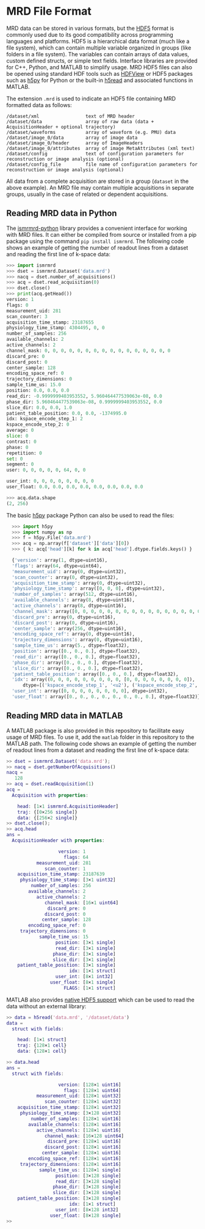 # MRD File Format
MRD data can be stored in various formats, but the [HDF5](https://www.hdfgroup.org/solutions/hdf5) format is commonly used due to its good compatibility across programming languages and platforms.  HDF5 is a hierarchical data format (much like a file system), which can contain multiple variable organized in groups (like folders in a file system). The variables can contain arrays of data values, custom defined structs, or simple text fields.  Interface libraries are provided for C++, Python, and MATLAB to simplify usage.  MRD HDF5 files can also be opened using standard HDF tools such as [HDFView](https://www.hdfgroup.org/downloads/hdfview/) or HDF5 packages such as [h5py](https://www.h5py.org/) for Python or the built-in [h5read](https://www.mathworks.com/help/matlab/ref/h5read.html) and associated functions in MATLAB.  

The extension ``.mrd`` is used to indicate an HDF5 file containing MRD formatted data as follows:
```
/dataset/xml                 text of MRD header
/dataset/data                array of raw data (data + AcquisitionHeader + optional trajectory)
/dataset/waveforms           array of waveform (e.g. PMU) data
/dataset/image_0/data        array of image data
/dataset/image_0/header      array of ImageHeaders
/dataset/image_0/attributes  array of image MetaAttributes (xml text)
/dataset/config              text of configuration parameters for reconstruction or image analysis (optional)
/dataset/config_file         file name of configuration parameters for reconstruction or image analysis (optional)
```

All data from a complete acquisition are stored in a group (``dataset`` in the above example).  An MRD file may contain multiple acquisitions in separate groups, usually in the case of related or dependent acquisitions.

## Reading MRD data in Python
The [ismrmrd-python](https://www.github.com/ismrmrd/ismrmrd-python) library provides a convenient interface for working with MRD files.  It can either be compiled from source or installed from a pip package using the command ``pip install ismrmrd``.  The following code shows an example of getting the number of readout lines from a dataset and reading the first line of k-space data:
```python
>>> import ismrmrd
>>> dset = ismrmrd.Dataset('data.mrd')
>>> nacq = dset.number_of_acquisitions()
>>> acq = dset.read_acquisition(0)
>>> dset.close()
>>> print(acq.getHead())
version: 1
flags: 0
measurement_uid: 281
scan_counter: 3
acquisition_time_stamp: 23187655
physiology_time_stamp: 4304495, 0, 0
number_of_samples: 256
available_channels: 2
active_channels: 2
channel_mask: 0, 0, 0, 0, 0, 0, 0, 0, 0, 0, 0, 0, 0, 0, 0, 0
discard_pre: 0
discard_post: 0
center_sample: 128
encoding_space_ref: 0
trajectory_dimensions: 0
sample_time_us: 15.0
position: 0.0, 0.0, 0.0
read_dir: -0.9999999403953552, 5.960464477539063e-08, 0.0
phase_dir: 5.960464477539063e-08, 0.9999999403953552, 0.0
slice_dir: 0.0, 0.0, 1.0
patient_table_position: 0.0, 0.0, -1374995.0
idx: kspace_encode_step_1: 2
kspace_encode_step_2: 0
average: 0
slice: 0
contrast: 0
phase: 0
repetition: 0
set: 0
segment: 0
user: 0, 0, 0, 0, 0, 64, 0, 0

user_int: 0, 0, 0, 0, 0, 0, 0, 0
user_float: 0.0, 0.0, 0.0, 0.0, 0.0, 0.0, 0.0, 0.0

>>> acq.data.shape
(2, 256)
```

The basic [h5py](https://www.h5py.org) package Python can also be used to read the files:
```python
  >>> import h5py
  >>> import numpy as np
  >>> f = h5py.File('data.mrd')
  >>> acq = np.array(f['dataset']['data'][0])
  >>> { k: acq['head'][k] for k in acq['head'].dtype.fields.keys() }

  {'version': array(1, dtype=uint16),
  'flags': array(64, dtype=uint64),
  'measurement_uid': array(0, dtype=uint32),
  'scan_counter': array(0, dtype=uint32),
  'acquisition_time_stamp': array(0, dtype=uint32),
  'physiology_time_stamp': array([0, 0, 0], dtype=uint32),
  'number_of_samples': array(512, dtype=uint16),
  'available_channels': array(8, dtype=uint16),
  'active_channels': array(8, dtype=uint16),
  'channel_mask': array([0, 0, 0, 0, 0, 0, 0, 0, 0, 0, 0, 0, 0, 0, 0, 0], dtype=uint64),
  'discard_pre': array(0, dtype=uint16),
  'discard_post': array(0, dtype=uint16),
  'center_sample': array(256, dtype=uint16),
  'encoding_space_ref': array(0, dtype=uint16),
  'trajectory_dimensions': array(0, dtype=uint16),
  'sample_time_us': array(5., dtype=float32),
  'position': array([0., 0., 0.], dtype=float32),
  'read_dir': array([0., 0., 0.], dtype=float32),
  'phase_dir': array([0., 0., 0.], dtype=float32),
  'slice_dir': array([0., 0., 0.], dtype=float32),
  'patient_table_position': array([0., 0., 0.], dtype=float32),
  'idx': array((0, 0, 0, 0, 0, 0, 0, 0, 0, [0, 0, 0, 0, 0, 0, 0, 0]),
      dtype=[('kspace_encode_step_1', '<u2'), ('kspace_encode_step_2', '<u2'), ('average', '<u2'), ('slice', '<u2'), ('contrast', '<u2'), ('phase', '<u2'), ('repetition', '<u2'), ('set', '<u2'), ('segment', '<u2'), ('user', '<u2', (8,))]),
  'user_int': array([0, 0, 0, 0, 0, 0, 0, 0], dtype=int32),
  'user_float': array([0., 0., 0., 0., 0., 0., 0., 0.], dtype=float32)}
```

## Reading MRD data in MATLAB
A MATLAB package is also provided in this repository to facilitate easy usage of MRD files.  To use it, add the ``matlab`` folder in this repository to the MATLAB path.  The following code shows an example of getting the number of readout lines from a dataset and reading the first line of k-space data:
```matlab
>> dset = ismrmrd.Dataset('data.mrd');
>> nacq = dset.getNumberOfAcquisitions()
nacq =
   128
>> acq = dset.readAcquisition(1)
acq = 
  Acquisition with properties:

    head: [1×1 ismrmrd.AcquisitionHeader]
    traj: {[0×256 single]}
    data: {[256×2 single]}
>> dset.close();
>> acq.head
ans = 
  AcquisitionHeader with properties:

                   version: 1
                     flags: 64
           measurement_uid: 281
              scan_counter: 1
    acquisition_time_stamp: 23187639
     physiology_time_stamp: [3×1 uint32]
         number_of_samples: 256
        available_channels: 2
           active_channels: 2
              channel_mask: [16×1 uint64]
               discard_pre: 0
              discard_post: 0
             center_sample: 128
        encoding_space_ref: 0
     trajectory_dimensions: 0
            sample_time_us: 15
                  position: [3×1 single]
                  read_dir: [3×1 single]
                 phase_dir: [3×1 single]
                 slice_dir: [3×1 single]
    patient_table_position: [3×1 single]
                       idx: [1×1 struct]
                  user_int: [8×1 int32]
                user_float: [8×1 single]
                     FLAGS: [1×1 struct]
```

MATLAB also provides [native HDF5 support](https://www.mathworks.com/help/matlab/import_export/import-hdf5-files.html) which can be used to read the data without an external library:
```matlab
>> data = h5read('data.mrd', '/dataset/data')
data = 
  struct with fields:

    head: [1×1 struct]
    traj: {128×1 cell}
    data: {128×1 cell}

>> data.head
ans = 
  struct with fields:

                   version: [128×1 uint16]
                     flags: [128×1 uint64]
           measurement_uid: [128×1 uint32]
              scan_counter: [128×1 uint32]
    acquisition_time_stamp: [128×1 uint32]
     physiology_time_stamp: [3×128 uint32]
         number_of_samples: [128×1 uint16]
        available_channels: [128×1 uint16]
           active_channels: [128×1 uint16]
              channel_mask: [16×128 uint64]
               discard_pre: [128×1 uint16]
              discard_post: [128×1 uint16]
             center_sample: [128×1 uint16]
        encoding_space_ref: [128×1 uint16]
     trajectory_dimensions: [128×1 uint16]
            sample_time_us: [128×1 single]
                  position: [3×128 single]
                  read_dir: [3×128 single]
                 phase_dir: [3×128 single]
                 slice_dir: [3×128 single]
    patient_table_position: [3×128 single]
                       idx: [1×1 struct]
                  user_int: [8×128 int32]
                user_float: [8×128 single]
>> 
```
